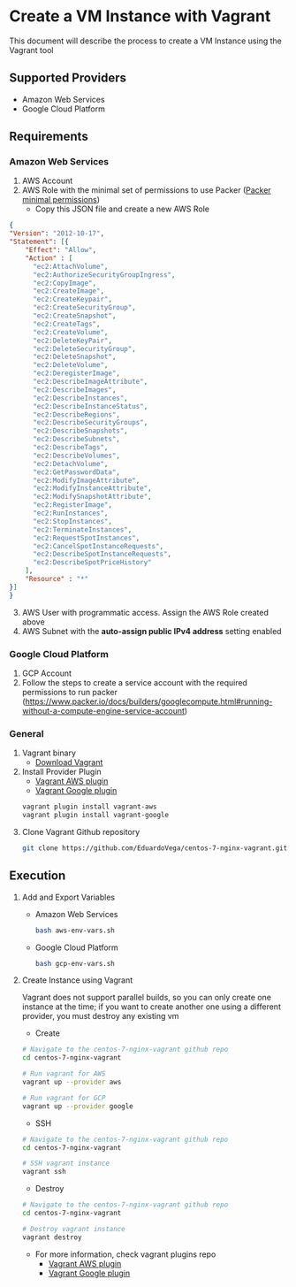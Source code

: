 # Create a VM Instance with Vagrant

This document will describe the process to create a VM Instance using the Vagrant tool

## Supported Providers

- Amazon Web Services
- Google Cloud Platform

## Requirements

### Amazon Web Services

1. AWS Account
2. AWS Role with the minimal set of permissions to use Packer ([Packer minimal permissions](https://www.packer.io/docs/builders/amazon.html#iam-task-or-instance-role))
    - Copy this JSON file and create a new AWS Role
  ```json
  {
  "Version": "2012-10-17",
  "Statement": [{
      "Effect": "Allow",
      "Action" : [
        "ec2:AttachVolume",
        "ec2:AuthorizeSecurityGroupIngress",
        "ec2:CopyImage",
        "ec2:CreateImage",
        "ec2:CreateKeypair",
        "ec2:CreateSecurityGroup",
        "ec2:CreateSnapshot",
        "ec2:CreateTags",
        "ec2:CreateVolume",
        "ec2:DeleteKeyPair",
        "ec2:DeleteSecurityGroup",
        "ec2:DeleteSnapshot",
        "ec2:DeleteVolume",
        "ec2:DeregisterImage",
        "ec2:DescribeImageAttribute",
        "ec2:DescribeImages",
        "ec2:DescribeInstances",
        "ec2:DescribeInstanceStatus",
        "ec2:DescribeRegions",
        "ec2:DescribeSecurityGroups",
        "ec2:DescribeSnapshots",
        "ec2:DescribeSubnets",
        "ec2:DescribeTags",
        "ec2:DescribeVolumes",
        "ec2:DetachVolume",
        "ec2:GetPasswordData",
        "ec2:ModifyImageAttribute",
        "ec2:ModifyInstanceAttribute",
        "ec2:ModifySnapshotAttribute",
        "ec2:RegisterImage",
        "ec2:RunInstances",
        "ec2:StopInstances",
        "ec2:TerminateInstances",
        "ec2:RequestSpotInstances",
        "ec2:CancelSpotInstanceRequests",
        "ec2:DescribeSpotInstanceRequests",
        "ec2:DescribeSpotPriceHistory"
      ],
      "Resource" : "*"
  }]
}
```
3. AWS User with programmatic access. Assign the AWS Role created above
4. AWS Subnet with the **auto-assign public IPv4 address** setting enabled

### Google Cloud Platform

1. GCP Account
2. Follow the steps to create a service account with the required permissions to run packer (https://www.packer.io/docs/builders/googlecompute.html#running-without-a-compute-engine-service-account)

### General

1. Vagrant binary
    - [Download Vagrant](https://www.vagrantup.com/downloads.html)
2. Install Provider Plugin
    - [Vagrant AWS plugin](https://github.com/mitchellh/vagrant-aws)
    - [Vagrant Google plugin](https://github.com/mitchellh/vagrant-google)
    ```bash
    vagrant plugin install vagrant-aws
    vagrant plugin install vagrant-google
    ```
3. Clone Vagrant Github repository
    ``` bash
    git clone https://github.com/EduardoVega/centos-7-nginx-vagrant.git
    ```

## Execution
1. Add and Export Variables
    - Amazon Web Services
      ```bash
      bash aws-env-vars.sh
      ```
    - Google Cloud Platform
      ```bash
      bash gcp-env-vars.sh
      ```
2. Create Instance using Vagrant

    Vagrant does not support parallel builds, so you can only create one instance at the time; if you want to create another one using a different provider, you must destroy any existing vm

    - Create
    ```bash
    # Navigate to the centos-7-nginx-vagrant github repo
    cd centos-7-nginx-vagrant

    # Run vagrant for AWS
    vagrant up --provider aws

    # Run vagrant for GCP
    vagrant up --provider google
    ```
    
    - SSH
    ```bash
    # Navigate to the centos-7-nginx-vagrant github repo
    cd centos-7-nginx-vagrant

    # SSH vagrant instance
    vagrant ssh
    ```

    - Destroy
    ```bash
    # Navigate to the centos-7-nginx-vagrant github repo
    cd centos-7-nginx-vagrant

    # Destroy vagrant instance
    vagrant destroy
    ```

    - For more information, check vagrant plugins repo
      - [Vagrant AWS plugin](https://github.com/mitchellh/vagrant-aws)
      - [Vagrant Google plugin](https://github.com/mitchellh/vagrant-google)


